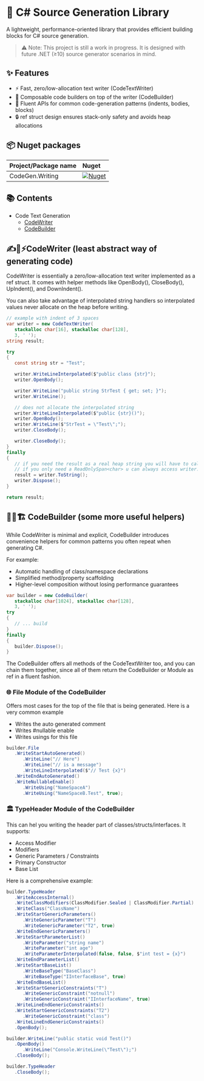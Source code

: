 
# 📝 C# Source Generation Library

A lightweight, performance-oriented library that provides efficient building blocks for C# source generation.

> ⚠️ Note: This project is still a work in progress. It is designed with future .NET (≥10) source generator scenarios in mind.

## ✨ Features

- ⚡ Fast, zero/low-allocation text writer (CodeTextWriter)
- 🧱 Composable code builders on top of the writer (CodeBuilder)
- 📝 Fluent APIs for common code-generation patterns (indents, bodies, blocks)
- 🔒 ref struct design ensures stack-only safety and avoids heap allocations

## 📦 Nuget packages

| Project/Package name | Nuget                |
| :-------- | :------------------------- |
| CodeGen.Writing | [![Nuget](https://img.shields.io/badge/nuget-0A66C2?style=for-the-badge&logo=nuget&logoColor=white)](https://www.nuget.org/packages/CodeGen.Writing) |

## 📚 Contents 

- Code Text Generation
   - [CodeWriter](#CodeWriter-least-abstract-way-of-generating-code)
   - [CodeBuilder](#CodeBuilder-some-more-useful-helpers)

## ✍️📝⚡CodeWriter (least abstract way of generating code)

CodeWriter is essentially a zero/low-allocation text writer implemented as a ref struct.
It comes with helper methods like OpenBody(), CloseBody(), UpIndent(), and DownIndent().

You can also take advantage of interpolated string handlers so interpolated values never allocate on the heap before writing.
```C#
// example with indent of 3 spaces
var writer = new CodeTextWriter(
   stackalloc char[16], stackalloc char[128],
   3, ' ');
string result;

try
{
   const string str = "Test";

   writer.WriteLineInterpolated($"public class {str}");
   writer.OpenBody();

   writer.WriteLine("public string StrTest { get; set; }");
   writer.WriteLine();

   // does not allocate the interpolated string
   writer.WriteLineInterpolated($"public {str}()");
   writer.OpenBody();
   writer.WriteLine($"StrTest = \"Test\";");
   writer.CloseBody();

   writer.CloseBody();
}
finally
{
   // if you need the result as a real heap string you will have to call ToString
   // if you only need a ReadOnlySpan<char> u can always access writer.WrittenSpan
   result = writer.ToString();
   writer.Dispose();
}

return result;
```

## 🧱🔧🏗️ CodeBuilder (some more useful helpers)
While CodeWriter is minimal and explicit, CodeBuilder introduces convenience helpers for common patterns you often repeat when generating C#.

For example:

- Automatic handling of class/namespace declarations
- Simplified method/property scaffolding
- Higher-level composition without losing performance guarantees

```C#
var builder = new CodeBuilder(
   stackalloc char[1024], stackalloc char[128],
   3, ' ');
try 
{
   // ... build
}
finally 
{
   builder.Dispose();
}
```
The CodeBuilder offers all methods of the CodeTextWriter too, and you can chain them together, since all of them return the CodeBuilder or Module as ref in a fluent fashion.

### 🌐 File Module of the CodeBuilder
Offers most cases for the top of the file that is being generated. Here is a very common example
- Writes the auto generated comment
- Writes #nullable enable
- Writes usings for this file

```C#
builder.File
   .WriteStartAutoGenerated()
      .WriteLine("// Here")
      .WriteLine("// is a message")
      .WriteLineInterpolated($"// Test {x}")
   .WriteEndAutoGenerated()
   .WriteNullableEnable()
      .WriteUsing("NameSpaceA")
      .WriteUsing("NameSpaceB.Test", true);
```

### 🏛️ TypeHeader Module of the CodeBuilder
This can hel you writing the header part of classes/structs/interfaces. It supports:
- Access Modifier
- Modifiers
- Generic Parameters / Constraints
- Primary Constructor
- Base List

Here is a comprehensive example:
```C#
builder.TypeHeader
   .WriteAccessInternal()
   .WriteClassModifiers(ClassModifier.Sealed | ClassModifier.Partial)
   .WriteClass("ClassName")
   .WriteStartGenericParameters()
      .WriteGenericParameter("T")
      .WriteGenericParameter("T2", true)
   .WriteEndGenericParameters()
   .WriteStartParameterList()
      .WriteParameter("string name")
      .WriteParameter("int age")
      .WriteParameterInterpolated(false, false, $"int test = {x}")
   .WriteEndParameterList()
   .WriteStartBaseList()
      .WriteBaseType("BaseClass")
      .WriteBaseType("IInterfaceBase", true)
   .WriteEndBaseList()
   .WriteStartGenericConstraints("T")
      .WriteGenericConstraint("notnull")
      .WriteGenericConstraint("IInterfaceName", true)
   .WriteLineEndGenericConstraints()
   .WriteStartGenericConstraints("T2")
      .WriteGenericConstraint("class")
   .WriteLineEndGenericConstraints()
   .OpenBody();

builder.WriteLine("public static void Test()")
   .OpenBody()
      .WriteLine("Console.WriteLine(\"Test\");")
   .CloseBody();

builder.TypeHeader
   .CloseBody();
```
